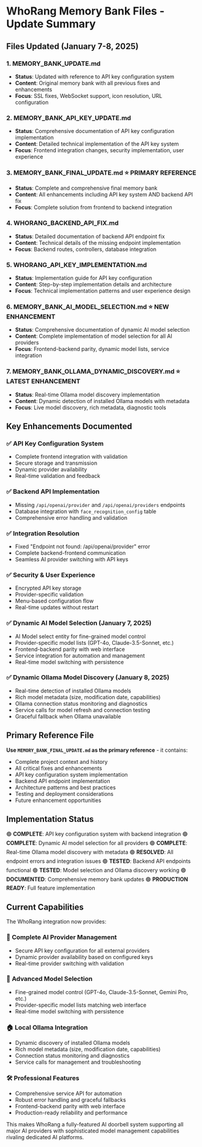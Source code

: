 # WhoRang Memory Bank Files - Update Summary

## Files Updated (January 7-8, 2025)

### 1. MEMORY_BANK_UPDATE.md
- **Status**: Updated with reference to API key configuration system
- **Content**: Original memory bank with all previous fixes and enhancements
- **Focus**: SSL fixes, WebSocket support, icon resolution, URL configuration

### 2. MEMORY_BANK_API_KEY_UPDATE.md
- **Status**: Comprehensive documentation of API key configuration implementation
- **Content**: Detailed technical implementation of the API key system
- **Focus**: Frontend integration changes, security implementation, user experience

### 3. MEMORY_BANK_FINAL_UPDATE.md ⭐ **PRIMARY REFERENCE**
- **Status**: Complete and comprehensive final memory bank
- **Content**: All enhancements including API key system AND backend API fix
- **Focus**: Complete solution from frontend to backend integration

### 4. WHORANG_BACKEND_API_FIX.md
- **Status**: Detailed documentation of backend API endpoint fix
- **Content**: Technical details of the missing endpoint implementation
- **Focus**: Backend routes, controllers, database integration

### 5. WHORANG_API_KEY_IMPLEMENTATION.md
- **Status**: Implementation guide for API key configuration
- **Content**: Step-by-step implementation details and architecture
- **Focus**: Technical implementation patterns and user experience design

### 6. MEMORY_BANK_AI_MODEL_SELECTION.md ⭐ **NEW ENHANCEMENT**
- **Status**: Comprehensive documentation of dynamic AI model selection
- **Content**: Complete implementation of model selection for all AI providers
- **Focus**: Frontend-backend parity, dynamic model lists, service integration

### 7. MEMORY_BANK_OLLAMA_DYNAMIC_DISCOVERY.md ⭐ **LATEST ENHANCEMENT**
- **Status**: Real-time Ollama model discovery implementation
- **Content**: Dynamic detection of installed Ollama models with metadata
- **Focus**: Live model discovery, rich metadata, diagnostic tools

## Key Enhancements Documented

### ✅ API Key Configuration System
- Complete frontend integration with validation
- Secure storage and transmission
- Dynamic provider availability
- Real-time validation and feedback

### ✅ Backend API Implementation
- Missing `/api/openai/provider` and `/api/openai/providers` endpoints
- Database integration with `face_recognition_config` table
- Comprehensive error handling and validation

### ✅ Integration Resolution
- Fixed "Endpoint not found: /api/openai/provider" error
- Complete backend-frontend communication
- Seamless AI provider switching with API keys

### ✅ Security & User Experience
- Encrypted API key storage
- Provider-specific validation
- Menu-based configuration flow
- Real-time updates without restart

### ✅ Dynamic AI Model Selection (January 7, 2025)
- AI Model select entity for fine-grained model control
- Provider-specific model lists (GPT-4o, Claude-3.5-Sonnet, etc.)
- Frontend-backend parity with web interface
- Service integration for automation and management
- Real-time model switching with persistence

### ✅ Dynamic Ollama Model Discovery (January 8, 2025)
- Real-time detection of installed Ollama models
- Rich model metadata (size, modification date, capabilities)
- Ollama connection status monitoring and diagnostics
- Service calls for model refresh and connection testing
- Graceful fallback when Ollama unavailable

## Primary Reference File

**Use `MEMORY_BANK_FINAL_UPDATE.md` as the primary reference** - it contains:
- Complete project context and history
- All critical fixes and enhancements
- API key configuration system implementation
- Backend API endpoint implementation
- Architecture patterns and best practices
- Testing and deployment considerations
- Future enhancement opportunities

## Implementation Status

🟢 **COMPLETE**: API key configuration system with backend integration
🟢 **COMPLETE**: Dynamic AI model selection for all providers
🟢 **COMPLETE**: Real-time Ollama model discovery with metadata
🟢 **RESOLVED**: All endpoint errors and integration issues
🟢 **TESTED**: Backend API endpoints functional
🟢 **TESTED**: Model selection and Ollama discovery working
🟢 **DOCUMENTED**: Comprehensive memory bank updates
🟢 **PRODUCTION READY**: Full feature implementation

## Current Capabilities

The WhoRang integration now provides:

### 🔑 **Complete AI Provider Management**
- Secure API key configuration for all external providers
- Dynamic provider availability based on configured keys
- Real-time provider switching with validation

### 🧠 **Advanced Model Selection**
- Fine-grained model control (GPT-4o, Claude-3.5-Sonnet, Gemini Pro, etc.)
- Provider-specific model lists matching web interface
- Real-time model switching with persistence

### 🏠 **Local Ollama Integration**
- Dynamic discovery of installed Ollama models
- Rich model metadata (size, modification date, capabilities)
- Connection status monitoring and diagnostics
- Service calls for management and troubleshooting

### 🛠 **Professional Features**
- Comprehensive service API for automation
- Robust error handling and graceful fallbacks
- Frontend-backend parity with web interface
- Production-ready reliability and performance

This makes WhoRang a fully-featured AI doorbell system supporting all major AI providers with sophisticated model management capabilities rivaling dedicated AI platforms.
